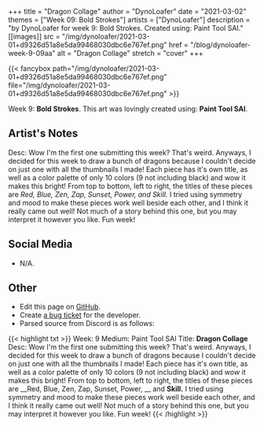 +++
title =       "Dragon Collage"
author =      "DynoLoafer"
date =        "2021-03-02"
themes =      ["Week 09: Bold Strokes"]
artists =     ["DynoLoafer"]
description = "by DynoLoafer for week 9: Bold Strokes. Created using: Paint Tool SAI."
[[images]]
              src = "/img/dynoloafer/2021-03-01+d9326d51a8e5da99468030dbc6e767ef.png"
              href = "/blog/dynoloafer-week-9-09aa"
              alt = "Dragon Collage"
              stretch = "cover"
+++


{{< fancybox path="/img/dynoloafer/2021-03-01+d9326d51a8e5da99468030dbc6e767ef.png" file="/img/dynoloafer/2021-03-01+d9326d51a8e5da99468030dbc6e767ef.png" >}}


Week 9: **Bold Strokes**. This art was lovingly created using: **Paint Tool SAI**.

## Artist's Notes

Desc: Wow I'm the first one submitting this week? That's weird. Anyways, I decided for this week to draw a bunch of dragons because I couldn't decide on just one with all the thumbnails I made! Each piece has it's own title, as well as a color palette of only 10 colors (9 not including black) and wow it makes this bright! From top to bottom, left to right, the titles of these pieces are _Red, Blue, Zen, Zap, Sunset, Power,  and Skill._ I tried using symmetry and mood to make these pieces work well beside each other, and I think it really came out well! Not much of a story behind this one, but you may interpret it however you like. Fun week!

## Social Media

- N/A.

## Other

- Edit this page on [GitHub](https://github.com/teaminkling/web-refresh/edit/main/blog/content/blog/dynoloafer-week-9-09aa.md).
- Create [a bug ticket](https://github.com/teaminkling/web-refresh/issues/new?assignees=&labels=bug&template=problem-report.md&title=) for the developer.
- Parsed source from Discord is as follows:

{{< highlight txt >}}
Week: 9
Medium: Paint Tool SAI
Title: __Dragon Collage__
Desc: Wow I'm the first one submitting this week? That's weird. Anyways, I decided for this week to draw a bunch of dragons because I couldn't decide on just one with all the thumbnails I made! Each piece has it's own title, as well as a color palette of only 10 colors (9 not including black) and *wow* it makes this bright! From top to bottom, left to right, the titles of these pieces are __Red, Blue, Zen, Zap, Sunset, Power, __ and __Skill.__ I tried using symmetry and mood to make these pieces work well beside each other, and I think it really came out well! Not much of a story behind this one, but you may interpret it however you like. Fun week!
{{< /highlight >}}